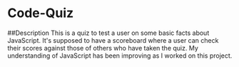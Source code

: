 # Code-Quiz

##Description
This is a quiz to test a user on some basic facts about JavaScript.
It's supposed to have a scoreboard where a user can check their scores against those of others who have taken the quiz.
My understanding of JavaScript has been improving as I worked on this project. 

